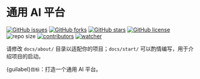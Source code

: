 # 通用 AI 平台

[![GitHub issues](https://img.shields.io/github/issues/xinetzone/sphinx-demo)](https://github.com/xinetzone/sphinx-demo/issues) [![GitHub forks](https://img.shields.io/github/forks/xinetzone/sphinx-demo)](https://github.com/xinetzone/sphinx-demo/network) [![GitHub stars](https://img.shields.io/github/stars/xinetzone/sphinx-demo)](https://github.com/xinetzone/sphinx-demo/stargazers) [![GitHub license](https://img.shields.io/github/license/xinetzone/sphinx-demo)](https://github.com/xinetzone/sphinx-demo/blob/main/LICENSE) ![repo size](https://img.shields.io/github/repo-size/xinetzone/sphinx-demo.svg) [![contributors](https://img.shields.io/github/contributors/xinetzone/sphinx-demo.svg)](https://github.com/xinetzone/sphinx-demo/graphs/contributors) [![watcher](https://img.shields.io/github/watchers/xinetzone/sphinx-demo.svg)](https://github.com/xinetzone/sphinx-demo/watchers) 

请修改 `docs/about/` 目录以适配你的项目；`docs/start/` 可以酌情编写，用于介绍项目的启动。

{guilabel}`目标`：打造一个通用 AI 平台。
